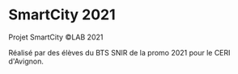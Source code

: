 # SmartCity 2021
 Projet SmartCity ©LAB 2021

Réalisé par des élèves du BTS SNIR de la promo 2021 pour le CERI d'Avignon.
